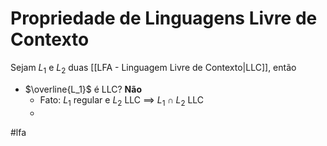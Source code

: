 
# Propriedade de Linguagens Livre de Contexto

Sejam $L_1$ e $L_2$ duas [[LFA - Linguagem Livre de Contexto|LLC]], então

- $\overline{L_1}$ é LLC? **Não**
	- Fato: $L_1$ regular e $L_2$ LLC $\implies$ $L_1 \cap L_2$ LLC
	- 



#lfa

